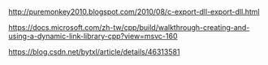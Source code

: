 http://puremonkey2010.blogspot.com/2010/08/c-export-dll-export-dll.html

https://docs.microsoft.com/zh-tw/cpp/build/walkthrough-creating-and-using-a-dynamic-link-library-cpp?view=msvc-160

https://blog.csdn.net/bytxl/article/details/46313581